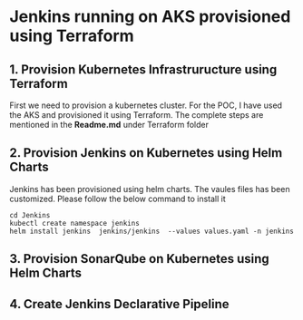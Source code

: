 # Jenkins running on AKS provisioned using Terraform

## 1. Provision Kubernetes Infrastruructure using Terraform
First we need to provision a kubernetes cluster. For the POC, I have used the AKS and provisioned it using Terraform. The complete steps are mentioned in the **Readme.md** under Terraform folder

## 2. Provision Jenkins on Kubernetes using Helm Charts
 Jenkins has been provisioned using helm charts. The vaules files has been customized. Please follow the below command to install it
 ```
 cd Jenkins
 kubectl create namespace jenkins
 helm install jenkins  jenkins/jenkins  --values values.yaml -n jenkins
 ```
## 3. Provision SonarQube on Kubernetes using Helm Charts

## 4. Create Jenkins Declarative Pipeline
